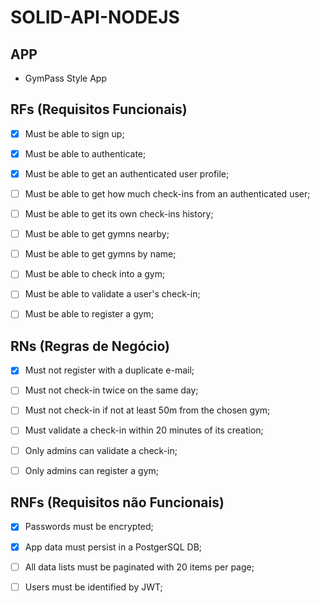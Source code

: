 # SOLID-API-NODEJS

## APP

  * GymPass Style App

## RFs (Requisitos Funcionais)
  - [x] Must be able to sign up;
  - [x] Must be able to authenticate;
  - [x] Must be able to get an authenticated user profile;
  - [ ] Must be able to get how much check-ins from an authenticated user;
  - [ ] Must be able to get its own check-ins history;
  - [ ] Must be able to get gymns nearby;
  - [ ] Must be able to get gymns by name;
  - [ ] Must be able to check into a gym;
  - [ ] Must be able to validate a user's check-in;
  - [ ] Must be able to register a gym;



## RNs (Regras de Negócio)
  - [x] Must not register with a duplicate e-mail;
  - [ ] Must not check-in twice on the same day;
  - [ ] Must not check-in if not at least 50m from the chosen gym;
  - [ ] Must validate a check-in within 20 minutes of its creation;
  - [ ] Only admins can validate a check-in;
  - [ ] Only admins can register a gym;


## RNFs (Requisitos não Funcionais)
  - [x] Passwords must be encrypted;
  - [x] App data must persist in a PostgerSQL DB;
  - [ ] All data lists must be paginated with 20 items per page;
  - [ ] Users must be identified by JWT;




